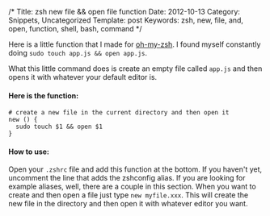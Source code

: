 /*
Title: zsh new file && open file function
Date: 2012-10-13
Category: Snippets, Uncategorized
Template: post
Keywords: zsh, new, file, and, open, function, shell, bash, command
*/

Here is a little function that I made for [oh-my-zsh](https://github.com/robbyrussell/oh-my-zsh "oh-my-zsh"). I found myself constantly doing `sudo touch app.js && open app.js`.

What this little command does is create an empty file called `app.js` and then opens it with whatever your default editor is.

#### Here is the function:

    # create a new file in the current directory and then open it
    new () {
      sudo touch $1 && open $1
    }

#### How to use:

Open your `.zshrc` file and add this function at the bottom. If you haven't yet, uncomment the line that adds the zshconfig alias. If you are looking for example aliases, well, there are a couple in this section. When you want to create and then open a file just type `new myfile.xxx`. This will create the new file in the directory and then open it with whatever editor you want.
